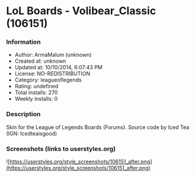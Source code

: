 # LoL Boards - Volibear_Classic (106151)

### Information
- Author: ArmaMalum (unknown)
- Created at: unknown
- Updated at: 10/10/2014, 6:07:43 PM
- License: NO-REDISTRIBUTION
- Category: leagueoflegends
- Rating: undefined
- Total installs: 270
- Weekly installs: 0


### Description
Skin for the League of Legends Boards (Forums). Source code by Iced Tea (IGN: Icedteaisgood)


### Screenshots (links to userstyles.org)
![https://userstyles.org/style_screenshots/106151_after.png](https://userstyles.org/style_screenshots/106151_after.png)


